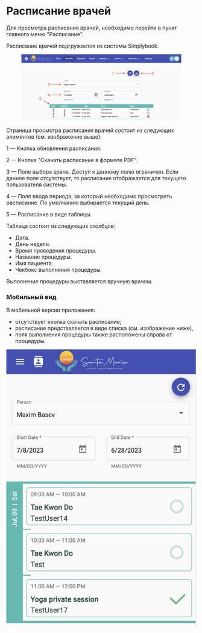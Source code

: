 # Расписание врачей

Для просмотра расписания врачей, необходимо перейти в пункт главного меню "Расписание".&#x20;

Расписание врачей подгружается из системы Simplybook.

<figure><img src="../../.gitbook/assets/Screenshot 2023-06-28 at 19.54.23 (1).png" alt=""><figcaption></figcaption></figure>

Страница просмотра расписания врачей состоит из следующих элементов (см. изображение выше):

1 — Кнопка обновления расписания.

2 — Кнопка "Скачать расписание в формате PDF".

3 — Поле выбора врача. Доступ к данному полю ограничен. Если данное поле отсутствует, то расписание отображается для текущего пользователя системы.

4 — Поля ввода периода, за который необходимо просмотреть расписание. По умолчанию выбирается текущий день.

5 — Расписание в виде таблицы.

Таблица состоит из следующих столбцов:

* Дата.
* День недели.
* Время проведения процедуры.
* Название процедуры.
* Имя пациента.
* Чекбокс выполнения процедуры.

Выполнение процедуры выставляется вручную врачом.

### Мобильный вид

В мобильной версии приложения:

* отсутствует кнопка скачать расписание;
* расписание представляется в виде списка (см. изображение ниже),
* поля выполнения процедуры также расположены справа от процедуры.&#x20;

![](<../../.gitbook/assets/Screenshot 2023-06-28 at 19.54.42.png>)

